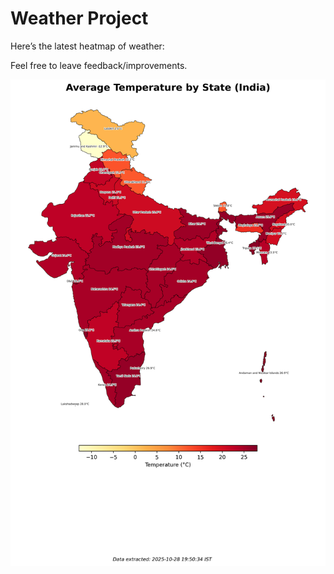 # Weather Project

Here’s the latest heatmap of weather:

Feel free to leave feedback/improvements.

![India Heatmap](docs/assets/india_heatmap.png?v=00D135)
